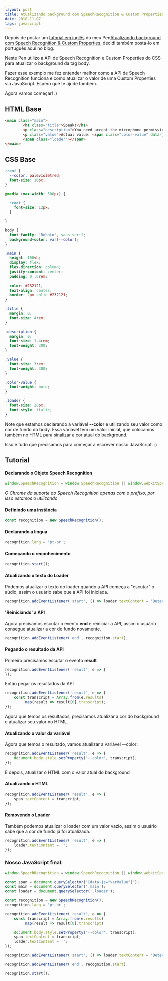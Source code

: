 ```yaml
---
layout: post
title: Atualizando background com SpeechRecognition & Custom Properties
date: 2018-11-07 
tags: javascript
---
```


Depois de postar um [tutorial em inglês](https://dev.to/karolinedealencar/updating-background-with-speechrecognition--custom-properties-593p) do meu Pen[Atualizando background com Speech Recognition & Custom Properties](https://codepen.io/KarolinedeAlencar/pen/Oxvjve), decidi também postá-lo em português aqui no blog.

Neste Pen utilizo a API de Speech Recognition e Custom Properties do CSS para atualizar o background da tag body. 

Fazer esse exemplo me fez entender melhor como a API de Speech Recognition funciona e como atualizar o valor de uma Custom Properties via JavaScript. Espero que te ajude também.

Agora vamos começar! :)

## HTML Base

```html
<main class="main">
        <h1 class="title">Speak!</h1>
        <p class="description">You need accept the microphone permission!</p>
        <p class="value">Actual value: <span class="color-value" data-js="varValue">palevioletred</span></p>
        <span class="loader"></span>
</main>
```

## CSS Base

```css
:root {
  --color: palevioletred;
  font-size: 16px;
}

@media (max-width: 500px) {

  :root {
    font-size: 12px;
  }

}

body {
  font-family: 'Roboto', sans-serif;
  background-color: var(--color);
}

.main {
  height: 100vh;
  display: flex;
  flex-direction: column;
  justify-content: center;
  padding: 0 .6rem;
  
  color: #232121;
  text-align: center;
  border: 2px solid #232121;
}

.title {
  margin: 0;
  font-size: 4rem;
}

.description {
  margin: 0;
  font-size: 1.4rem;
  font-weight: 300;
}

.value {
  font-size: 3rem;
  font-weight: 300;
}

.color-value {
  font-weight: bold;
}

.loader {
  font-size: 20px;
  font-style: italic;
}
```

Note que estamos declarando a variável **--color** e utilizando seu valor como cor de fundo do body. Essa variável tem um valor inicial, que colocamos também no HTML para sinalizar a cor atual do background. 

Isso é tudo que precisamos para começar a escrever nosso JavaScript. :)

## Tutorial

#### Declarando o Objeto Speech Recognition 

```javascript
window.SpeechRecognition = window.SpeechRecognition || window.webkitSpeechRecognition;
```
*O Chrome da suporte ao Speech Recognition apenas com o prefixo, por isso estamos o utilizando*


#### Definindo uma instância


```javascript
const recognition = new SpeechRecognition();
```

#### Declarando a língua

```javascript
recognition.lang = 'pt-br';
```


#### Começando o reconhecimento

```javascript
recognition.start();
```

#### Atualizando o texto do Loader

Podemos atualizar o texto do loader quando a API começa a "escutar" o aúdio, assim o usuário sabe que a API foi iniciada.


```javascript
recognition.addEventListener('start', () => loader.textContent = 'Detecting...');
```

#### 'Reiniciando' a API

Agora precisamos escutar o evento **end** e reiniciar a API, assim o usuário consegue atualizar a cor de fundo novamente.

```javascript
recognition.addEventListener('end', recognition.start);
```

#### Pegando o resultado da API

Primeiro precisamos escutar o evento **result**

```javascript
recognition.addEventListener('result', e => {
});
```

Então pegar os resultados da API

```javascript
recognition.addEventListener('result', e => {
    const transcript = Array.from(e.results)
        .map(result => result[0].transcript);
});

```

Agora que temos os resultados, precisamos atualizar a cor do background e atualizar seu valor no HTML.


#### Atualizando o valor da variável 

Agora que temos o resultado, vamos atualizar a variável --color:

```javascript
recognition.addEventListener('result', e => {
    document.body.style.setProperty('--color', transcript);
});

```

E depois, atualizar o HTML com o valor atual do background

#### Atualizando o HTML

```javascript
recognition.addEventListener('result', e => {
    span.textContent = transcript;
});
```

#### Removendo o Loader

Também podemos atualizar o loader com um valor vazio, assim o usuário sabe que a cor de fundo já foi atualizada.

```javascript
recognition.addEventListener('result', e => {
    loader.textContent = '';
});
```


### Nosso JavaScript final:

```javascript
window.SpeechRecognition = window.SpeechRecognition || window.webkitSpeechRecognition;

const span = document.querySelector('[data-js="varValue"]');
const main = document.querySelector('.main');
const loader = document.querySelector('.loader');

const recognition = new SpeechRecognition();
recognition.lang = 'pt-br';

recognition.addEventListener('result', e => {
    const transcript = Array.from(e.results)
        .map(result => result[0].transcript)

    document.body.style.setProperty('--color', transcript);
    span.textContent = transcript;
    loader.textContent = '';
});

recognition.addEventListener('start', () => loader.textContent = 'Detecting...');

recognition.addEventListener('end', recognition.start);

recognition.start();
```



